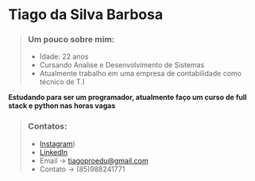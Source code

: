 # Tiago da Silva Barbosa

>  ### Um pouco sobre mim:
> * Idade: 22 anos
> * Cursando Analise e Desenvolvimento de Sistemas
> * Atualmente trabalho em uma empresa de contabilidade como técnico de T.I


 **Estudando para ser um programador, atualmente faço um curso de full stack e python nas horas vagas**

>  ### Contatos:
> *  [Instagram](https://www.instagram.com/tidev_fullstack/))
> *  [LinkedIn](https://www.linkedin.com/in/tiagoproedu/)
> *  Email -> tiagoproedu@gmail.com
> *  Contato -> (85)988241771
